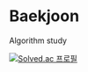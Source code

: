 # Baekjoon
Algorithm study



[![Solved.ac
프로필](http://mazassumnida.wtf/api/v2/generate_badge?boj=wlsgh97)](https://solved.ac/wlsgh97)

